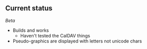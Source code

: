 ## Current status

*Beta*

* Builds and works
  * Haven't tested the CalDAV things
* Pseudo-graphics are displayed with letters not unicode chars
